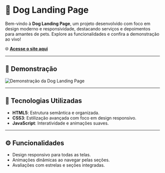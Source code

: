 # 🐾 Dog Landing Page

Bem-vindo à **Dog Landing Page**, um projeto desenvolvido com foco em design moderno e responsividade, destacando serviços e depoimentos para amantes de pets. Explore as funcionalidades e confira a demonstração ao vivo!

🌐 **[Acesse o site aqui](https://dog-landing.vercel.app)**

---

## 📸 Demonstração

![Demonstração da Dog Landing Page](img/home-background)

---

## 🚀 Tecnologias Utilizadas

- **HTML5**: Estrutura semântica e organizada.
- **CSS3**: Estilização avançada com foco em design responsivo.
- **JavaScript**: Interatividade e animações suaves.

---

## ⚙️ Funcionalidades

- Design responsivo para todas as telas.
- Animações dinâmicas ao navegar pelas seções.
- Avaliações com estrelas e seções integradas.


